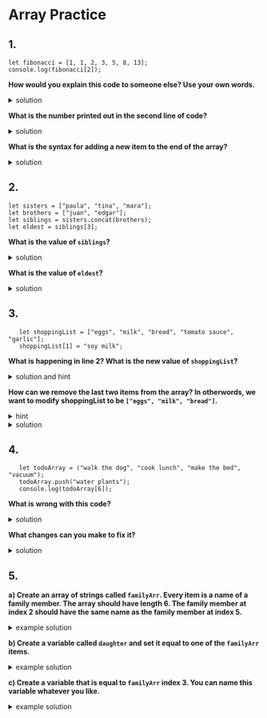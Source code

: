# Array Practice

## 1.

```
let fibonacci = [1, 1, 2, 3, 5, 8, 13];
console.log(fibonacci[2]);
```

**How would you explain this code to someone else? Use your own words.**

<details>
<summary>solution</summary>
<br>
  In line 1, we create an array of numbers called fibonacci. In line 2 we print out the item at index 2.
</details>

**What is the number printed out in the second line of code?**

<details>
<summary>solution</summary>
<br>
  The item at index 2 happens to also be `2`.
</details>

**What is the syntax for adding a new item to the end of the array?**

<details>
<summary>solution</summary>
<br>
 `fibonacci.push(newNumber);` where `newNumber` is a number.
  You can read about `.push()` and other the Array methods on <a href="https://developer.mozilla.org/en-US/docs/Web/JavaScript/Reference/Global_Objects/Array">MDN</a>.
</details>

## 2.

```
let sisters = ["paula", "tina", "mara"];
let brothers = ["juan", "edgar"];
let siblings = sisters.concat(brothers);
let eldest = siblings[3];
```

**What is the value of `siblings`?**

<details>
<summary>solution</summary>
<br>
  In line 3, we use the `Array.concat()` method to combine the two arrays. Thus, the value of siblings is `["paula", "tina", "mara", "juan", "edgar"]`. You can read about `.concat()` and other the Array methods on <a href="https://developer.mozilla.org/en-US/docs/Web/JavaScript/Reference/Global_Objects/Array">MDN</a>.
</details>

**What is the value of `eldest`?**

<details>
<summary>solution</summary>
<br>
  In line 4 we create a variable called `eldest` which is equal to the item in `siblings` at index 3, i.e. `"mara"`.
</details>

## 3.

```
   let shoppingList = ["eggs", "milk", "bread", "tomato sauce", "garlic"];
   shoppingList[1] = "soy milk";
```

**What is happening in line 2? What is the new value of `shoppingList`?**

<details>
<summary>solution and hint</summary>
<br>
  In line 2 we set a new value at index 1 of `shoppingList`. Thus `shoppingList` now looks like this: `["eggs", "soy milk", "bread", "tomato sauce", "garlic"]`.
</details>

**How can we remove the last two items from the array? In otherwords, we want to modify shoppingList to be `["eggs", "milk", "bread"]`.**

<details>
<summary>hint</summary>
<br>
  HINT: There are several ways to do this. From a google search of "remove last two items of array js", the first results are <a href="https://developer.mozilla.org/en-US/docs/Web/JavaScript/Reference/Global_Objects/Array/pop">Array.pop()</a> and <a href="https://developer.mozilla.org/en-US/docs/Web/JavaScript/Reference/Global_Objects/Array/splice">Array.splice()</a>. Try searching these before you look at final solution.
</details>

<details>
<summary>solution</summary>
<br>
  Using `Array.pop()`: .pop() removes the last item of an array, so you could have to repeat `shoppingList.pop();` twice.

Using `Array.splice()`: .splice() has several options for syntax. Here we can use two parameters which represent starting index and delete count like so: shoppingList.splice(startIndex, deleteCount). Since we want to delete the last 2 items, we have to start at index 2 and delete 2 items: `shoppingList.splice(2, 2);`

</details>

## 4.

```
   let todoArray = ("walk the dog", "cook lunch", "make the bed", "vacuum");
   todoArray.push("water plants");
   console.log(todoArray[6]);
```

**What is wrong with this code?**

<details>
<summary>solution</summary>
<br>
  In the line 1, we see incorrect array declaration with parentheses `()` instead of square brackets `[]`.
  The last line returns an error because we are trying to print an item at index 6. But the highest index is 5, so this is undefined.
</details>

**What changes can you make to fix it?**

<details>
<summary>solution</summary>
<br>
Add square brackets and use an index that is within the range of this array.

```
let todoArray = ["walk the dog", "cook lunch", "make the bed", "vacuum"];
todoArray.push("water plants");
console.log(todoArray[5]);
```

</details>

## 5.

**a) Create an array of strings called `familyArr`. Every item is a name of a family member. The array should have length 6. The family member at index 2 should have the same name as the family member at index 5.**

<details>
<summary>example solution</summary>
<br>

```
let familyArr = ["Gina", "Farah", "Ari", "Stephen", "Ari", "Ralph"];
```

</details>

**b) Create a variable called `daughter` and set it equal to one of the `familyArr` items.**

<details>
<summary>example solution</summary>
<br>

```
let familyArr = ["Gina", "Farah", "Ari", "Stephen", "Ari", "Ralph"];
let daughter = familyArr[0];
```

</details>

**c) Create a variable that is equal to `familyArr` index 3. You can name this variable whatever you like.**

<details>
<summary>example solution</summary>
<br>

```
let familyArr = ["Gina", "Farah", "Ari", "Stephen", "Ari", "Ralph"];
let daughter = familyArr[0];
let grandfather = familyArr[3];
```

</details>
